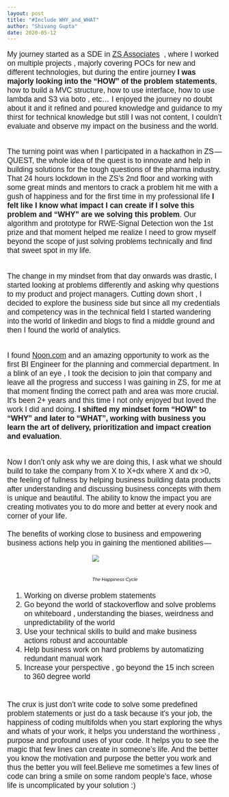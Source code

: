 ```yaml
---
layout: post
title: "#Include WHY_and_WHAT"
author: "Shivang Gupta"
date: 2020-05-12
---
```


<!-- Other stuff -->
<link href="https://fonts.googleapis.com/css2?family=Quicksand&display=swap" rel="stylesheet">
<main>
  <article>
    <p>
My journey started as a SDE in <a href ="www.zs.com"  target="_blank" >ZS Associates</a>  , where I worked on multiple projects , majorly covering POCs for new and different technologies, but during the entire journey <b>I was majorly looking into the “HOW” of the problem statements</b>, how to build a MVC structure, how to use interface, how to use lambda and S3 via boto , etc… I enjoyed the journey no doubt about it and it refined and poured knowledge and guidance to my thirst for technical knowledge but still I was not content, I couldn’t evaluate and observe my impact on the business and the world.<br/><br/>
    
The turning point was when I participated in a hackathon in ZS — QUEST, the whole idea of the quest is to innovate and help in building solutions for the tough questions of the pharma industry. That 24 hours lockdown in the ZS’s 2nd floor and working with some great minds and mentors to crack a problem hit me with a gush of happiness and for the first time in my professional life <b>I felt like I know what impact I can create if I solve this problem and “WHY” are we solving this problem</b>. Our algorithm and prototype for RWE-Signal Detection won the 1st prize and that moment helped me realize I need to grow myself beyond the scope of just solving problems technically and find that sweet spot in my life.<br/><br/>

The change in my mindset from that day onwards was drastic, I started looking at problems differently and asking why questions to my product and project managers. Cutting down short , I decided to explore the business side but since all my credentials and competency was in the technical field I started wandering into the world of linkedin and blogs to find a middle ground and then I found the world of analytics.<br/><br/>

I found <a href ="www.noon.com"  target="_blank" >Noon.com</a>  and an amazing opportunity to work as the first BI Engineer for the planning and commercial department. In a blink of an eye , I took the decision to join that company and leave all the progress and success I was gaining in ZS, for me at that moment finding the correct path and area was more crucial. It's been 2+ years and this time I not only enjoyed but loved the work I did and doing. <b>I shifted my mindset form “HOW” to “WHY” and later to “WHAT”, working with business you learn the art of delivery, prioritization and impact creation and evaluation</b>.<br/><br/>

 Now I don’t only ask why we are doing this, I ask what we should build to take the company from X to X+dx where X and dx >0, the feeling of fullness by helping business building data products after understanding and discussing business concepts with them is unique and beautiful. The ability to know the impact you are creating motivates you to do more and better at every nook and corner of your life.</br></br>
The benefits of working close to business and empowering business actions help you in gaining the mentioned abilities — 
<br/></p>
    <div class="image1"><img src="../../../../assets/images/theHappinessCycle.png"><p><br/><br/><i>The Happiness Cycle</i></p></div>
    <ol>
      <li>Working on diverse problem statements</li>
      <li>Go beyond the world of stackoverflow and solve problems on whiteboard , understanding the  biases, weirdness and unpredictability of the world</li>
      <li>Use your technical skills to build and make business actions robust and accountable</li>
      <li>Help business work on hard problems by automatizing redundant manual work </li>
      <li>Increase your perspective , go beyond the 15 inch screen to 360 degree world</li>
    </ol>
    <br/>
    <p>The crux is just don’t write code to solve some predefined problem statements or just do a task because it's your job, the happiness of coding multifolds when you start exploring the whys and whats of your work, it helps you understand the worthiness , purpose and profound uses of your code. It helps you to see the magic that few lines can create in someone’s life. And the better you know the motivation and purpose the better you work and thus the better you will feel.Believe me sometimes a few lines of code can bring a smile on some random people’s face, whose life is uncomplicated by your solution :) 
    </p>
  </article>
  <!-- <div>You can find me on Medium too - </div> -->
</main>

<!-- Personalization of the background Image -->
<style>
    .background{
      background: black url(https://www.clicdata.com/wp-content/uploads/2018/08/10.jpg) no-repeat center center; 
    }
    article p {
      font-family: 'Quicksand', sans-serif;
      font-size:1.25em;
    }
    article ol{
      font-family: 'Quicksand', sans-serif;
      font-size:1.25em;
      margin: 2%;
    }
    .image1 {
      display:grid;
      justify-content: center;
      align-items:center;
      text-align:center;
    }
    .image1 p{
      font-size: 0.8em;
    }
</style>
